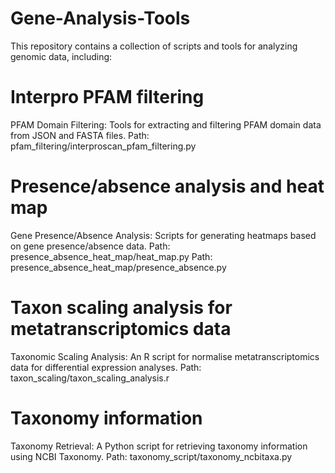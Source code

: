 # Gene-Analysis-Tools

This repository contains a collection of scripts and tools for analyzing genomic data, including:

# Interpro PFAM filtering
PFAM Domain Filtering: Tools for extracting and filtering PFAM domain data from JSON and FASTA files.
Path: pfam_filtering/interproscan_pfam_filtering.py

# Presence/absence analysis and heat map 
Gene Presence/Absence Analysis: Scripts for generating heatmaps based on gene presence/absence data.
Path: presence_absence_heat_map/heat_map.py
Path: presence_absence_heat_map/presence_absence.py

# Taxon scaling analysis for metatranscriptomics data
Taxonomic Scaling Analysis: An R script for normalise metatranscriptomics data for differential expression analyses.
Path: taxon_scaling/taxon_scaling_analysis.r

# Taxonomy information
Taxonomy Retrieval: A Python script for retrieving taxonomy information using NCBI Taxonomy.
Path: taxonomy_script/taxonomy_ncbitaxa.py
